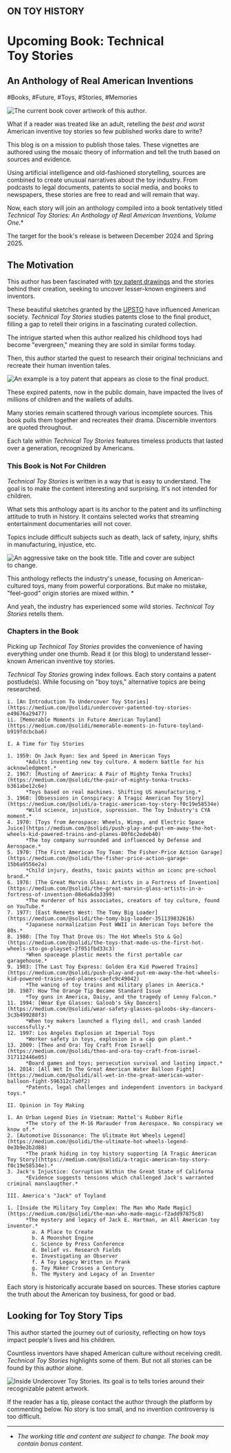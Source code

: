 ## ON TOY HISTORY
# Upcoming Book: Technical Toy Stories
## An Anthology of Real American Inventions

#Books, #Future, #Toys, #Stories, #Memories

![The current book cover artiwork of this author.](images/83-01a.jpeg)

What if a reader was treated like an adult, retelling the *best and worst* American inventive toy stories so few published works dare to write?

This blog is on a mission to publish those tales. These vignettes are authored using the mosaic theory of information and tell the truth based on sources and evidence.

Using artificial intelligence and old-fashioned storytelling, sources are combined to create unusual narratives about the toy industry. From podcasts to legal documents, patents to social media, and books to newspapers, these stories are free to read and will remain that way.

Now, each story will join an anthology compiled into a book tentatively titled *Technical Toy Stories: An Anthology of Real American Inventions, Volume One*.*

The target for the book's release is between December 2024 and Spring 2025.

## The Motivation

This author has been fascinated with [toy patent drawings](https://ipwatchdog.com/2018/12/23/iconic-patented-toys-games/id=91631/) and the stories behind their creation, seeking to uncover lesser-known engineers and inventors.

These beautiful sketches granted by the [UPSTO](https://www.uspto.gov/) have influenced American society. *Technical Toy Stories* studies patents close to the final product, filling a gap to retell their origins in a fascinating curated collection.

The intrigue started when this author realized his childhood toys had become "evergreen," meaning they are sold in similar forms today.

Then, this author started the quest to research their original technicians and recreate their human invention tales.

![An example is a toy patent that appears as close to the final product.](images/83-02.jpeg)

These expired patents, now in the public domain, have impacted the lives of millions of children and the wallets of adults.

Many stories remain scattered through various incomplete sources. This book pulls them together and recreates their drama. Discernible inventors are quoted throughout.

Each tale within *Technical Toy Stories* features timeless products that lasted over a generation, recognized by Americans.

### This Book is Not For Children

*Technical Toy Stories* is written in a way that is easy to understand. The goal is to make the content interesting and surprising. It's not intended for children.

What sets this anthology apart is its anchor to the patent and its unflinching attitude to truth in history. It contains selected works that streaming entertainment documentaries will not cover.

Topics include difficult subjects such as death, lack of safety, injury, shifts in manufacturing, injustice, etc.

![An aggressive take on the book title. Title and cover are subject to change.](images/83-03a.jpeg)

This anthology reflects the industry's unease, focusing on American-cultured toys, many from powerful corporations. But make no mistake, "feel-good" origin stories are mixed within. *

And yeah, the industry has experienced some wild stories. *Technical Toy Stories* retells them.

### Chapters in the Book

Picking up *Technical Toy Stories* provides the convenience of having everything under one thumb. Read it (or this blog) to understand lesser-known American inventive toy stories.

*Technical Toy Stories* growing index follows. Each story contains a patent postlude(s). While focusing on "boy toys," alternative topics are being researched.

```
i. [An Introduction To Undercover Toy Stories](https://medium.com/@solidi/undercover-patented-toy-stories-e49676a29477)
ii. [Memorable Moments in Future American Toyland](https://medium.com/@solidi/memorable-moments-in-future-toyland-b919fdcbcba6)

I. A Time for Toy Stories

1. 1959: On Jack Ryan: Sex and Speed in American Toys
      *Adults inventing new toy culture. A modern battle for his acknowledgment.*
2. 1967: [Rusting of America: A Pair of Mighty Tonka Trucks](https://medium.com/@solidi/the-pair-of-mighty-tonka-trucks-b361abe12c6e)
      *Toys based on real machines. Shifting US manufacturing.*
3. 1968: [Obsessions in Conspiracy: A Tragic American Toy Story](https://medium.com/@solidi/a-tragic-american-toy-story-f0c19e58534e)
      *Wild science, injustice, supression. The Toy Industry's CYA moment.*
4. 1970: [Toys from Aerospace: Wheels, Wings, and Electric Space Juice](https://medium.com/@solidi/push-play-and-put-em-away-the-hot-wheels-kid-powered-trains-and-planes-80f6c2edeb40)
      *The toy company surrounded and influenced by Defense and Aerospace.*
5. 1970: [The First American Toy Team: The Fisher-Price Action Garage](https://medium.com/@solidi/the-fisher-price-action-garage-15b6a9556e2a)
      *Child injury, deaths, toxic paints within an iconc pre-school brand.*
6. 1976: [The Great Marvin Glass: Artists in a Fortress of Invention](https://medium.com/@solidi/the-great-marvin-glass-artists-in-a-fortress-of-invention-08e6a6da3399)
      *The murderer of his associates, creators of toy culture, found on YouTube.*
7. 1977: [East Remeets West: The Tomy Big Loader](https://medium.com/@solidi/the-tomy-big-loader-351139832616)
      *Japanese normalization Post WWII in American Toys before the 80s.*
8. 1980: [The Toy That Drove Us: The Hot Wheels Sto & Go](https://medium.com/@solidi/the-toys-that-made-us-the-first-hot-wheels-sto-go-playset-2f051fbd33c3)
      *When spaceage plastic meets the first portable car garagehouse.*
9. 1983: [The Last Toy Express: Golden Era Kid Powered Trains](https://medium.com/@solidi/push-play-and-put-em-away-the-hot-wheels-kid-powered-trains-and-planes-caefc9c49042)
      *The waning of toy trains and military planes in America.*
10. 1987: How The Orange Tip Became Standard Issue
      *Toy guns in America, Daisy, and the tragedy of Lenny Falcon.*
11. 1994: [Wear Eye Glasses: Galoob's Sky Dancers](https://medium.com/@solidi/wear-safety-glasses-galoobs-sky-dancers-3c3b499288f3)
      *When toy makers launched a flying doll, and crash landed successfully.*
12. 1997: Los Angeles Explosion at Imperial Toys
      *Worker safety in toys, explosion in a cap gun plant.*
13. 2009: [Theo and Ora: Toy Craft From Israel](https://medium.com/@solidi/theo-and-ora-toy-craft-from-israel-317112446e05)
      *Board games and toys; persecution survival and lasting impact.*
14. 2014: [All Wet In The Great American Water Balloon Fight](https://medium.com/@solidi/all-wet-in-the-great-american-water-balloon-fight-596312c7a0f2)
      *Patents, legal challenges and independent inventors in backyard toys.*

II. Opinion in Toy Making

1. An Urban Legend Dies in Vietnam: Mattel's Rubber Rifle
      *The story of the M-16 Marauder from Aerospace. No conspiracy we know of.*
2. [Automotive Dissonance: The Ulitmate Hot Wheels Legend](https://medium.com/@solidi/the-ultimate-hot-wheels-legend-0e3b9e2b2d88)
      *The prank hiding in toy history supporting [A Tragic American Toy Story](https://medium.com/@solidi/a-tragic-american-toy-story-f0c19e58534e).*
3. Jack's Injustice: Corruption Within the Great State of Californa
      *Evidence suggests tensions which challenged Jack's warranted criminal manslaugther.*

III. America's "Jack" of Toyland

1. [Inside the Military Toy Complex: The Man Who Made Magic](https://medium.com/@solidi/the-man-who-made-magic-f2add97875c8)
      *The mystery and legacy of Jack E. Hartman, an All American toy inventor.*
        a. A Place to Create
        b. A Moonshot Engine
        c. Science by Press Conference
        d. Belief vs. Research Fields
        e. Investigating an Observer
        f. A Toy Legacy Written in Prank
        g. Toy Maker Crosses a Century
        h. The Mystery and Legacy of an Inventor
```

Each story is historically accurate based on sources. These stories capture the truth about the American toy business, for good or bad.

## Looking for Toy Story Tips

This author started the journey out of curiosity, reflecting on how toys impact people's lives and his children.

Countless inventors have shaped American culture without receiving credit. *Technical Toy Stories* highlights some of them. But not all stories can be found by this author alone.

![Inside Undercover Toy Stories. Its goal is to tells tories around their recognizable patent artwork.](images/83-04a.jpeg)

If the reader has a tip, please contact the author through the platform by commenting below. No story is too small, and no invention controversy is too difficult.

---

* *The working title and content are subject to change. The book may contain bonus content*.